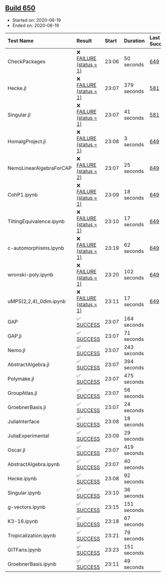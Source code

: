 ## [Build 650](https://oscarci.mathematik.uni-kl.de/job/oscar-julia-1.4/650/)

* Started on: 2020-06-19
* Ended on: 2020-06-19

| Test Name    | Result | Start | Duration | Last Success | First Failure |
|:-------------|:-------|:------|:---------|:-------------|:--------------|
| CheckPackages | ❌ [FAILURE (status = 1)](https://oscarci.mathematik.uni-kl.de/job/oscar-julia-1.4/650/artifact/logs/build-650/CheckPackages.log) | 23:06 | 50 seconds | [649](https://oscarci.mathematik.uni-kl.de/job/oscar-julia-1.4/649/) | [650](https://oscarci.mathematik.uni-kl.de/job/oscar-julia-1.4/650/) |
| Hecke.jl | ❌ [FAILURE (status = 1)](https://oscarci.mathematik.uni-kl.de/job/oscar-julia-1.4/650/artifact/logs/build-650/Hecke.jl.log) | 23:07 | 379 seconds | [581](https://oscarci.mathematik.uni-kl.de/job/oscar-julia-1.4/581/) | [582](https://oscarci.mathematik.uni-kl.de/job/oscar-julia-1.4/582/) |
| Singular.jl | ❌ [FAILURE (status = 1)](https://oscarci.mathematik.uni-kl.de/job/oscar-julia-1.4/650/artifact/logs/build-650/Singular.jl.log) | 23:07 | 41 seconds | [581](https://oscarci.mathematik.uni-kl.de/job/oscar-julia-1.4/581/) | [582](https://oscarci.mathematik.uni-kl.de/job/oscar-julia-1.4/582/) |
| HomalgProject.jl | ❌ [FAILURE (status = 1)](https://oscarci.mathematik.uni-kl.de/job/oscar-julia-1.4/650/artifact/logs/build-650/HomalgProject.jl.log) | 23:08 | 3 seconds | [649](https://oscarci.mathematik.uni-kl.de/job/oscar-julia-1.4/649/) | [650](https://oscarci.mathematik.uni-kl.de/job/oscar-julia-1.4/650/) |
| NemoLinearAlgebraForCAP | ❌ [FAILURE (status = 2)](https://oscarci.mathematik.uni-kl.de/job/oscar-julia-1.4/650/artifact/logs/build-650/NemoLinearAlgebraForCAP.log) | 23:07 | 25 seconds | [649](https://oscarci.mathematik.uni-kl.de/job/oscar-julia-1.4/649/) | [650](https://oscarci.mathematik.uni-kl.de/job/oscar-julia-1.4/650/) |
| CohP1.ipynb | ❌ [FAILURE (status = 1)](https://oscarci.mathematik.uni-kl.de/job/oscar-julia-1.4/650/artifact/logs/build-650/CohP1.ipynb.log) | 23:09 | 18 seconds | [649](https://oscarci.mathematik.uni-kl.de/job/oscar-julia-1.4/649/) | [650](https://oscarci.mathematik.uni-kl.de/job/oscar-julia-1.4/650/) |
| TiltingEquivalence.ipynb | ❌ [FAILURE (status = 1)](https://oscarci.mathematik.uni-kl.de/job/oscar-julia-1.4/650/artifact/logs/build-650/TiltingEquivalence.ipynb.log) | 23:10 | 17 seconds | [649](https://oscarci.mathematik.uni-kl.de/job/oscar-julia-1.4/649/) | [650](https://oscarci.mathematik.uni-kl.de/job/oscar-julia-1.4/650/) |
| c-automorphisms.ipynb | ❌ [FAILURE (status = 1)](https://oscarci.mathematik.uni-kl.de/job/oscar-julia-1.4/650/artifact/logs/build-650/c-automorphisms.ipynb.log) | 23:19 | 62 seconds | [649](https://oscarci.mathematik.uni-kl.de/job/oscar-julia-1.4/649/) | [650](https://oscarci.mathematik.uni-kl.de/job/oscar-julia-1.4/650/) |
| wronski-poly.ipynb | ❌ [FAILURE (status = 1)](https://oscarci.mathematik.uni-kl.de/job/oscar-julia-1.4/650/artifact/logs/build-650/wronski-poly.ipynb.log) | 23:20 | 102 seconds | [649](https://oscarci.mathematik.uni-kl.de/job/oscar-julia-1.4/649/) | [650](https://oscarci.mathematik.uni-kl.de/job/oscar-julia-1.4/650/) |
| uMPS(2,2,4)_0dim.ipynb | ❌ [FAILURE (status = 1)](https://oscarci.mathematik.uni-kl.de/job/oscar-julia-1.4/650/artifact/logs/build-650/uMPS-2-2-4-_0dim.ipynb.log) | 23:11 | 17 seconds | [649](https://oscarci.mathematik.uni-kl.de/job/oscar-julia-1.4/649/) | [650](https://oscarci.mathematik.uni-kl.de/job/oscar-julia-1.4/650/) |
| GAP | ✅ [SUCCESS](https://oscarci.mathematik.uni-kl.de/job/oscar-julia-1.4/650/artifact/logs/build-650/GAP.log) | 23:07 | 164 seconds |  |  |
| GAP.jl | ✅ [SUCCESS](https://oscarci.mathematik.uni-kl.de/job/oscar-julia-1.4/650/artifact/logs/build-650/GAP.jl.log) | 23:07 | 71 seconds |  |  |
| Nemo.jl | ✅ [SUCCESS](https://oscarci.mathematik.uni-kl.de/job/oscar-julia-1.4/650/artifact/logs/build-650/Nemo.jl.log) | 23:07 | 243 seconds |  |  |
| AbstractAlgebra.jl | ✅ [SUCCESS](https://oscarci.mathematik.uni-kl.de/job/oscar-julia-1.4/650/artifact/logs/build-650/AbstractAlgebra.jl.log) | 23:07 | 394 seconds |  |  |
| Polymake.jl | ✅ [SUCCESS](https://oscarci.mathematik.uni-kl.de/job/oscar-julia-1.4/650/artifact/logs/build-650/Polymake.jl.log) | 23:07 | 475 seconds |  |  |
| GroupAtlas.jl | ✅ [SUCCESS](https://oscarci.mathematik.uni-kl.de/job/oscar-julia-1.4/650/artifact/logs/build-650/GroupAtlas.jl.log) | 23:07 | 56 seconds |  |  |
| GroebnerBasis.jl | ✅ [SUCCESS](https://oscarci.mathematik.uni-kl.de/job/oscar-julia-1.4/650/artifact/logs/build-650/GroebnerBasis.jl.log) | 23:07 | 24 seconds |  |  |
| JuliaInterface | ✅ [SUCCESS](https://oscarci.mathematik.uni-kl.de/job/oscar-julia-1.4/650/artifact/logs/build-650/JuliaInterface.log) | 23:08 | 18 seconds |  |  |
| JuliaExperimental | ✅ [SUCCESS](https://oscarci.mathematik.uni-kl.de/job/oscar-julia-1.4/650/artifact/logs/build-650/JuliaExperimental.log) | 23:09 | 29 seconds |  |  |
| Oscar.jl | ✅ [SUCCESS](https://oscarci.mathematik.uni-kl.de/job/oscar-julia-1.4/650/artifact/logs/build-650/Oscar.jl.log) | 23:07 | 419 seconds |  |  |
| AbstractAlgebra.ipynb | ✅ [SUCCESS](https://oscarci.mathematik.uni-kl.de/job/oscar-julia-1.4/650/artifact/logs/build-650/AbstractAlgebra.ipynb.log) | 23:07 | 40 seconds |  |  |
| Hecke.ipynb | ✅ [SUCCESS](https://oscarci.mathematik.uni-kl.de/job/oscar-julia-1.4/650/artifact/logs/build-650/Hecke.ipynb.log) | 23:08 | 92 seconds |  |  |
| Singular.ipynb | ✅ [SUCCESS](https://oscarci.mathematik.uni-kl.de/job/oscar-julia-1.4/650/artifact/logs/build-650/Singular.ipynb.log) | 23:10 | 36 seconds |  |  |
| g-vectors.ipynb | ✅ [SUCCESS](https://oscarci.mathematik.uni-kl.de/job/oscar-julia-1.4/650/artifact/logs/build-650/g-vectors.ipynb.log) | 23:15 | 151 seconds |  |  |
| K3-16.ipynb | ✅ [SUCCESS](https://oscarci.mathematik.uni-kl.de/job/oscar-julia-1.4/650/artifact/logs/build-650/K3-16.ipynb.log) | 23:18 | 67 seconds |  |  |
| Tropicalization.ipynb | ✅ [SUCCESS](https://oscarci.mathematik.uni-kl.de/job/oscar-julia-1.4/650/artifact/logs/build-650/Tropicalization.ipynb.log) | 23:21 | 79 seconds |  |  |
| GITFans.ipynb | ✅ [SUCCESS](https://oscarci.mathematik.uni-kl.de/job/oscar-julia-1.4/650/artifact/logs/build-650/GITFans.ipynb.log) | 23:23 | 151 seconds |  |  |
| GroebnerBasis.ipynb | ✅ [SUCCESS](https://oscarci.mathematik.uni-kl.de/job/oscar-julia-1.4/650/artifact/logs/build-650/GroebnerBasis.ipynb.log) | 23:11 | 49 seconds |  |  |
